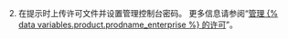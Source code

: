 2. 在提示时上传许可文件并设置管理控制台密码。 更多信息请参阅“[管理 {% data variables.product.prodname_enterprise %} 的许可](/billing/managing-your-license-for-github-enterprise)”。
